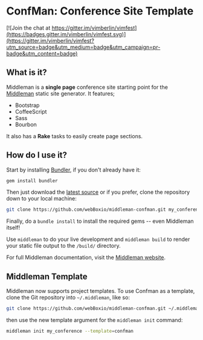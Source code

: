 # ConfMan: Conference Site Template

[![Join the chat at https://gitter.im/vimberlin/vimfest](https://badges.gitter.im/vimberlin/vimfest.svg)](https://gitter.im/vimberlin/vimfest?utm_source=badge&utm_medium=badge&utm_campaign=pr-badge&utm_content=badge)

## What is it?

Middleman is a **single page** conference site starting point for the [Middleman](http://middlemanapp.com/) static site generator.
It features;

  - Bootstrap
  - CoffeeScript
  - Sass
  - Bourbon

It also has a **Rake** tasks to easily create page sections.

## How do I use it?

Start by installing [Bundler](http://gembundler.com/), if you don't already have it:

```bash
gem install bundler
```

Then just download the [latest source](https://github.com/nathos/amicus/archives/master) or if you prefer, clone the repository down to your local machine:

```bash
git clone https://github.com/webBoxio/middleman-confman.git my_conference
```

Finally, do a `bundle install` to install the required gems -- even Middleman itself!

Use `middleman` to do your live development and `middleman build` to render your static file output to the `/build/` directory.

For full Middleman documentation, visit the [Middleman website](http://middlemanapp.com/).

## Middleman Template

Middleman now supports project templates. To use Confman as a template, clone the Git repository into `~/.middleman`, like so:

```bash
git clone https://github.com/webBoxio/middleman-confman.git ~/.middleman/confman
```

then use the new template argument for the `middleman init` command:

```bash
middleman init my_conference --template=confman
```
